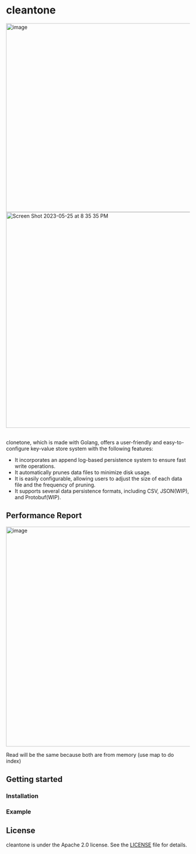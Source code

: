 # cleantone

<img width="516" alt="image" src="https://github.com/kadai0308/cleantone/assets/24975318/c1b1168a-7164-44b8-9ac9-c33bbb7310c2">

<img width="590" alt="Screen Shot 2023-05-25 at 8 35 35 PM" src="https://github.com/kadai0308/cleantone/assets/24975318/29bb7042-5511-4fb4-a607-48932cb318ca">
<br/>
<br/>

clonetone, which is made with Golang, offers a user-friendly and easy-to-configure key-value store system with the following features:

- It incorporates an append log-based persistence system to ensure fast write operations.
- It automatically prunes data files to minimize disk usage.
- It is easily configurable, allowing users to adjust the size of each data file and the frequency of pruning.
- It supports several data persistence formats, including CSV, JSON(WIP), and Protobuf(WIP).

## Performance Report

<img width="601" alt="image" src="https://github.com/kadai0308/cleantone/assets/24975318/545335b5-c359-4479-9278-4d8bc0925dc4">

Read will be the same because both are from memory (use map to do index)

## Getting started

### Installation

### Example

## License

cleantone is under the Apache 2.0 license. See the [LICENSE](LICENSE) file for details.
